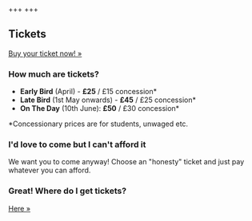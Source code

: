 +++
+++

<section class="row">
    <div class="main-container">
        <a id="top"></a>
        <main class="container generic">
            <div class="col-md-12 main">
                <h1>Tickets</h1>
                <p>
                    <a class="inner-link highlight" href="https://ti.to/nidc/nidc2017">Buy your ticket now! &raquo;</a>
                </p>
                <h3>How much are tickets?</h3>
                <p>
                    <ul>
                        <li><strong>Early Bird</strong> (April) - <strong>£25</strong> / £15 concession*</li>
                        <li><strong>Late Bird</strong> (1st May onwards) - <strong>£45</strong> / £25 concession*</li>
                        <li><strong>On The Day</strong> (10th June): <strong>£50</strong> / £30 concession*</li>
                    </ul>
                    *Concessionary prices are for students, unwaged etc.
                </p>
<!--                <h3>I'd prefer a free ticket!</h3>
                <p>
                    Simple.
                    <ol>
                        <li><a href="https://ti.to/nidc/nidc2017">Buy a ticket</a>. Take a note of the ticket number (it'll look
                            something like "AB0C-1").</li>
                        <li>Tell your friends and colleagues to use your ticket number as their referral code.</li>
                        <li>Every person that uses your ticket number gets 10% off. And you get 10% off too!</li>
                        <li>Refer 10 (or more) people and your ticket's free :)</lI>
                    </ol>
                    NB. All tickets will be charged at standard price. Total final discounts will be calculated and remitted once ticket sales are closed. The ticketing system isn't clever enough to do it at the time.
                </p> -->
                <h3>I'd love to come but I can't afford it</h3>
                <p>
                    We want you to come anyway! Choose an "honesty" ticket and just pay whatever you can afford.
                </p>
                <h3>Great! Where do I get tickets?</h3>
                <p>
                    <a class="inner-link highlight" href="https://ti.to/nidc/nidc2017">Here &raquo;</a>
                </p>
            </div>
        </main>
    </div>
</section>